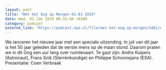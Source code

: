 ```yaml
---
layout: post
title: "Met het Oog op Morgen 01-01-2019"
date: Wed, 02 Jan 2019 00:15:40 +0100
category: podcast
externe_link: "https://podcast.npo.nl/file/met-het-oog-op-morgen/3461/nporadio1_met-het-oog-op-morgen_20190102_met-het-oog-op-morgen-01012019.mp3"
---
```


We lanceren het nieuwe jaar met een speciale uitzending. In juli van dit jaar is het 50 jaar geleden dat de eerste mens op de maan stond. Daarom praten we in dit Oog een uur lang over ruimtevaart. Te gast zijn: Andre Kuipers (Astronaut), Frans Snik (Sterrenkundige) en Philippe Schoonejans (ESA). Presentatie: Coen Verbraak
